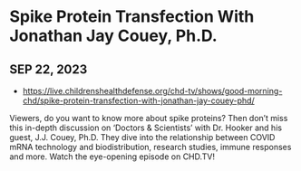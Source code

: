 # Spike Protein Transfection With Jonathan Jay Couey, Ph.D.
## SEP 22, 2023

- https://live.childrenshealthdefense.org/chd-tv/shows/good-morning-chd/spike-protein-transfection-with-jonathan-jay-couey-phd/

Viewers, do you want to know more about spike proteins? Then don’t miss this in-depth discussion on ‘Doctors & Scientists’ with Dr. Hooker and his guest, J.J. Couey, Ph.D. They dive into the relationship between COVID mRNA technology and biodistribution, research studies, immune responses and more. Watch the eye-opening episode on CHD.TV!

